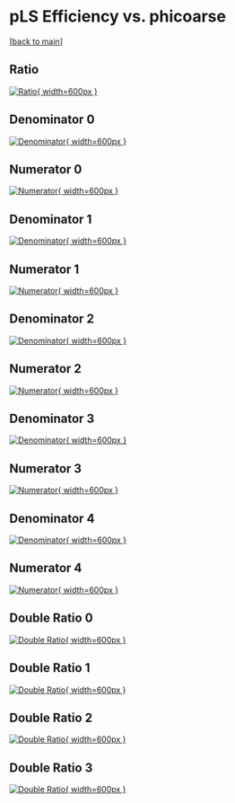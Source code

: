 # pLS Efficiency vs. phicoarse

[[back to main](./)]



## Ratio

[![Ratio](../mtv/var/pLS_base_11_-1_eff_phicoarse.png){ width=600px }](../mtv/var/pLS_base_11_-1_eff_phicoarse.pdf)

## Denominator 0

[![Denominator](../mtv/den/pLS_base_11_-1_eff_phicoarse_den0.png){ width=600px }](../mtv/den/pLS_base_11_-1_eff_phicoarse_den0.pdf)

## Numerator 0

[![Numerator](../mtv/num/pLS_base_11_-1_eff_phicoarse_num0.png){ width=600px }](../mtv/num/pLS_base_11_-1_eff_phicoarse_num0.pdf)

## Denominator 1

[![Denominator](../mtv/den/pLS_base_11_-1_eff_phicoarse_den1.png){ width=600px }](../mtv/den/pLS_base_11_-1_eff_phicoarse_den1.pdf)

## Numerator 1

[![Numerator](../mtv/num/pLS_base_11_-1_eff_phicoarse_num1.png){ width=600px }](../mtv/num/pLS_base_11_-1_eff_phicoarse_num1.pdf)

## Denominator 2

[![Denominator](../mtv/den/pLS_base_11_-1_eff_phicoarse_den2.png){ width=600px }](../mtv/den/pLS_base_11_-1_eff_phicoarse_den2.pdf)

## Numerator 2

[![Numerator](../mtv/num/pLS_base_11_-1_eff_phicoarse_num2.png){ width=600px }](../mtv/num/pLS_base_11_-1_eff_phicoarse_num2.pdf)

## Denominator 3

[![Denominator](../mtv/den/pLS_base_11_-1_eff_phicoarse_den3.png){ width=600px }](../mtv/den/pLS_base_11_-1_eff_phicoarse_den3.pdf)

## Numerator 3

[![Numerator](../mtv/num/pLS_base_11_-1_eff_phicoarse_num3.png){ width=600px }](../mtv/num/pLS_base_11_-1_eff_phicoarse_num3.pdf)

## Denominator 4

[![Denominator](../mtv/den/pLS_base_11_-1_eff_phicoarse_den4.png){ width=600px }](../mtv/den/pLS_base_11_-1_eff_phicoarse_den4.pdf)

## Numerator 4

[![Numerator](../mtv/num/pLS_base_11_-1_eff_phicoarse_num4.png){ width=600px }](../mtv/num/pLS_base_11_-1_eff_phicoarse_num4.pdf)

## Double Ratio 0

[![Double Ratio](../mtv/ratio/pLS_base_11_-1_eff_phicoarse_ratio0.png){ width=600px }](../mtv/ratio/pLS_base_11_-1_eff_phicoarse_ratio0.pdf)

## Double Ratio 1

[![Double Ratio](../mtv/ratio/pLS_base_11_-1_eff_phicoarse_ratio1.png){ width=600px }](../mtv/ratio/pLS_base_11_-1_eff_phicoarse_ratio1.pdf)

## Double Ratio 2

[![Double Ratio](../mtv/ratio/pLS_base_11_-1_eff_phicoarse_ratio2.png){ width=600px }](../mtv/ratio/pLS_base_11_-1_eff_phicoarse_ratio2.pdf)

## Double Ratio 3

[![Double Ratio](../mtv/ratio/pLS_base_11_-1_eff_phicoarse_ratio3.png){ width=600px }](../mtv/ratio/pLS_base_11_-1_eff_phicoarse_ratio3.pdf)

